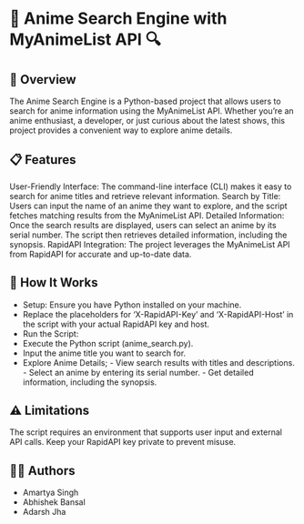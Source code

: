# 🚀 Anime Search Engine with MyAnimeList API 🔍
## 🌟 Overview
The Anime Search Engine is a Python-based project that allows users to search for anime information using the MyAnimeList API. Whether you’re an anime enthusiast, a developer, or just curious about the latest shows, this project provides a convenient way to explore anime details.

## 📋 Features 
User-Friendly Interface: The command-line interface (CLI) makes it easy to search for anime titles and retrieve relevant information.
Search by Title: Users can input the name of an anime they want to explore, and the script fetches matching results from the MyAnimeList API.
Detailed Information: Once the search results are displayed, users can select an anime by its serial number. The script then retrieves detailed information, including the synopsis.
RapidAPI Integration: The project leverages the MyAnimeList API from RapidAPI for accurate and up-to-date data.
## 🤖 How It Works 
- Setup:
Ensure you have Python installed on your machine.
- Replace the placeholders for ‘X-RapidAPI-Key’ and ‘X-RapidAPI-Host’ in the script with your actual RapidAPI key and host.
- Run the Script:
- Execute the Python script (anime_search.py).
- Input the anime title you want to search for.
- Explore Anime Details;
      - View search results with titles and descriptions.
      - Select an anime by entering its serial number.
      - Get detailed information, including the synopsis.
## ⚠️ Limitations 
The script requires an environment that supports user input and external API calls.
Keep your RapidAPI key private to prevent misuse.
## 👨‍💻 Authors 
- Amartya Singh
- Abhishek Bansal
- Adarsh Jha
